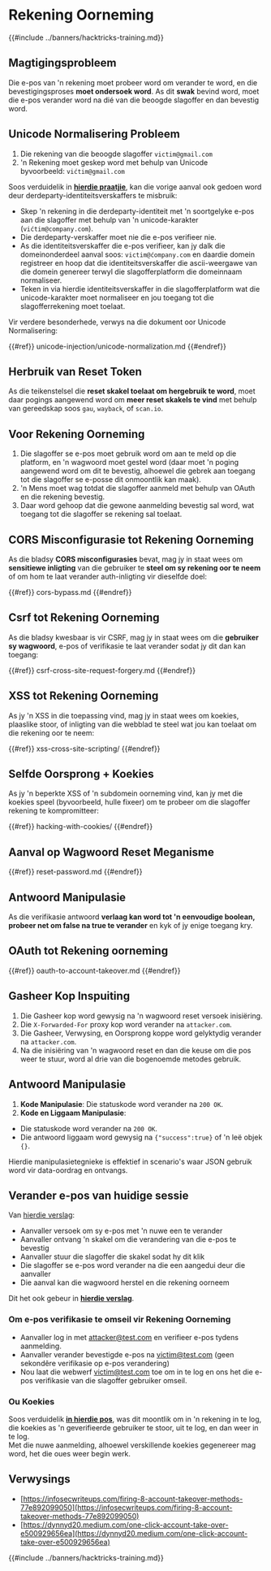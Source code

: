 # Rekening Oorneming

{{#include ../banners/hacktricks-training.md}}

## **Magtigingsprobleem**

Die e-pos van 'n rekening moet probeer word om verander te word, en die bevestigingsproses **moet ondersoek word**. As dit **swak** bevind word, moet die e-pos verander word na dié van die beoogde slagoffer en dan bevestig word.

## **Unicode Normalisering Probleem**

1. Die rekening van die beoogde slagoffer `victim@gmail.com`
2. 'n Rekening moet geskep word met behulp van Unicode\
byvoorbeeld: `vićtim@gmail.com`

Soos verduidelik in [**hierdie praatjie**](https://www.youtube.com/watch?v=CiIyaZ3x49c), kan die vorige aanval ook gedoen word deur derdeparty-identiteitsverskaffers te misbruik:

- Skep 'n rekening in die derdeparty-identiteit met 'n soortgelyke e-pos aan die slagoffer met behulp van 'n unicode-karakter (`vićtim@company.com`).
- Die derdeparty-verskaffer moet nie die e-pos verifieer nie.
- As die identiteitsverskaffer die e-pos verifieer, kan jy dalk die domeinonderdeel aanval soos: `victim@ćompany.com` en daardie domein registreer en hoop dat die identiteitsverskaffer die ascii-weergawe van die domein genereer terwyl die slagofferplatform die domeinnaam normaliseer.
- Teken in via hierdie identiteitsverskaffer in die slagofferplatform wat die unicode-karakter moet normaliseer en jou toegang tot die slagofferrekening moet toelaat.

Vir verdere besonderhede, verwys na die dokument oor Unicode Normalisering:

{{#ref}}
unicode-injection/unicode-normalization.md
{{#endref}}

## **Herbruik van Reset Token**

As die teikenstelsel die **reset skakel toelaat om hergebruik te word**, moet daar pogings aangewend word om **meer reset skakels te vind** met behulp van gereedskap soos `gau`, `wayback`, of `scan.io`.

## **Voor Rekening Oorneming**

1. Die slagoffer se e-pos moet gebruik word om aan te meld op die platform, en 'n wagwoord moet gestel word (daar moet 'n poging aangewend word om dit te bevestig, alhoewel die gebrek aan toegang tot die slagoffer se e-posse dit onmoontlik kan maak).
2. 'n Mens moet wag totdat die slagoffer aanmeld met behulp van OAuth en die rekening bevestig.
3. Daar word gehoop dat die gewone aanmelding bevestig sal word, wat toegang tot die slagoffer se rekening sal toelaat.

## **CORS Misconfigurasie tot Rekening Oorneming**

As die bladsy **CORS misconfigurasies** bevat, mag jy in staat wees om **sensitiewe inligting** van die gebruiker te **steel om sy rekening oor te neem** of om hom te laat verander auth-inligting vir dieselfde doel:

{{#ref}}
cors-bypass.md
{{#endref}}

## **Csrf tot Rekening Oorneming**

As die bladsy kwesbaar is vir CSRF, mag jy in staat wees om die **gebruiker sy wagwoord**, e-pos of verifikasie te laat verander sodat jy dit dan kan toegang:

{{#ref}}
csrf-cross-site-request-forgery.md
{{#endref}}

## **XSS tot Rekening Oorneming**

As jy 'n XSS in die toepassing vind, mag jy in staat wees om koekies, plaaslike stoor, of inligting van die webblad te steel wat jou kan toelaat om die rekening oor te neem:

{{#ref}}
xss-cross-site-scripting/
{{#endref}}

## **Selfde Oorsprong + Koekies**

As jy 'n beperkte XSS of 'n subdomein oorneming vind, kan jy met die koekies speel (byvoorbeeld, hulle fixeer) om te probeer om die slagoffer rekening te kompromitteer:

{{#ref}}
hacking-with-cookies/
{{#endref}}

## **Aanval op Wagwoord Reset Meganisme**

{{#ref}}
reset-password.md
{{#endref}}

## **Antwoord Manipulasie**

As die verifikasie antwoord **verlaag kan word tot 'n eenvoudige boolean, probeer net om false na true te verander** en kyk of jy enige toegang kry.

## OAuth tot Rekening oorneming

{{#ref}}
oauth-to-account-takeover.md
{{#endref}}

## Gasheer Kop Inspuiting

1. Die Gasheer kop word gewysig na 'n wagwoord reset versoek inisiëring.
2. Die `X-Forwarded-For` proxy kop word verander na `attacker.com`.
3. Die Gasheer, Verwysing, en Oorsprong koppe word gelyktydig verander na `attacker.com`.
4. Na die inisiëring van 'n wagwoord reset en dan die keuse om die pos weer te stuur, word al drie van die bogenoemde metodes gebruik.

## Antwoord Manipulasie

1. **Kode Manipulasie**: Die statuskode word verander na `200 OK`.
2. **Kode en Liggaam Manipulasie**:
- Die statuskode word verander na `200 OK`.
- Die antwoord liggaam word gewysig na `{"success":true}` of 'n leë objek `{}`.

Hierdie manipulasietegnieke is effektief in scenario's waar JSON gebruik word vir data-oordrag en ontvangs.

## Verander e-pos van huidige sessie

Van [hierdie verslag](https://dynnyd20.medium.com/one-click-account-take-over-e500929656ea):

- Aanvaller versoek om sy e-pos met 'n nuwe een te verander
- Aanvaller ontvang 'n skakel om die verandering van die e-pos te bevestig
- Aanvaller stuur die slagoffer die skakel sodat hy dit klik
- Die slagoffer se e-pos word verander na die een aangedui deur die aanvaller
- Die aanval kan die wagwoord herstel en die rekening oorneem

Dit het ook gebeur in [**hierdie verslag**](https://dynnyd20.medium.com/one-click-account-take-over-e500929656ea).

### Om e-pos verifikasie te omseil vir Rekening Oorneming
- Aanvaller log in met attacker@test.com en verifieer e-pos tydens aanmelding.
- Aanvaller verander bevestigde e-pos na victim@test.com (geen sekondêre verifikasie op e-pos verandering)
- Nou laat die webwerf victim@test.com toe om in te log en ons het die e-pos verifikasie van die slagoffer gebruiker omseil.

### Ou Koekies

Soos verduidelik [**in hierdie pos**](https://medium.com/@niraj1mahajan/uncovering-the-hidden-vulnerability-how-i-found-an-authentication-bypass-on-shopifys-exchange-cc2729ea31a9), was dit moontlik om in 'n rekening in te log, die koekies as 'n geverifieerde gebruiker te stoor, uit te log, en dan weer in te log.\
Met die nuwe aanmelding, alhoewel verskillende koekies gegenereer mag word, het die oues weer begin werk.

## Verwysings

- [https://infosecwriteups.com/firing-8-account-takeover-methods-77e892099050](https://infosecwriteups.com/firing-8-account-takeover-methods-77e892099050)
- [https://dynnyd20.medium.com/one-click-account-take-over-e500929656ea](https://dynnyd20.medium.com/one-click-account-take-over-e500929656ea)

{{#include ../banners/hacktricks-training.md}}
